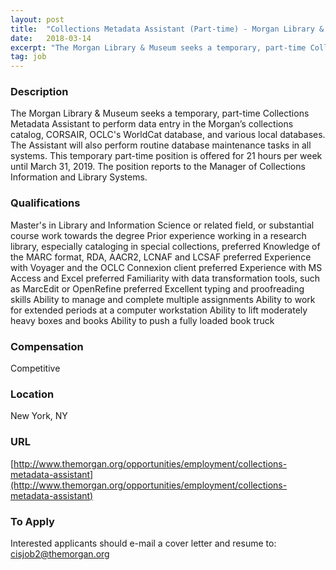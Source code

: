 ```yaml
---
layout: post
title:  "Collections Metadata Assistant (Part-time) - Morgan Library & Museum, New York, NY"
date:   2018-03-14
excerpt: "The Morgan Library & Museum seeks a temporary, part-time Collections Metadata Assistant to perform data entry in the Morgan’s collections catalog, CORSAIR, OCLC's WorldCat database, and various local databases. The Assistant will also perform routine database maintenance tasks in all systems. This temporary part-time position is offered for 21 hours..."
tag: job
---
```


### Description   

The Morgan Library & Museum seeks a temporary, part-time Collections Metadata Assistant to perform data entry in the Morgan’s collections catalog, CORSAIR, OCLC's WorldCat database, and various local databases. The Assistant will also perform routine database maintenance tasks in all systems. This temporary part-time position is offered for 21 hours per week until March 31, 2019. The position reports to the Manager of Collections Information and Library Systems.




### Qualifications   

Master's in Library and Information Science or related field, or substantial course work towards the degree
Prior experience working in a research library, especially cataloging in special collections, preferred
Knowledge of the MARC format, RDA, AACR2, LCNAF and LCSAF preferred
Experience with Voyager and the OCLC Connexion client preferred
Experience with MS Access and Excel preferred
Familiarity with data transformation tools, such as MarcEdit or OpenRefine preferred
Excellent typing and proofreading skills
Ability to manage and complete multiple assignments
Ability to work for extended periods at a computer workstation
Ability to lift moderately heavy boxes and books
Ability to push a fully loaded book truck


### Compensation   

Competitive


### Location   

New York, NY


### URL   

[http://www.themorgan.org/opportunities/employment/collections-metadata-assistant](http://www.themorgan.org/opportunities/employment/collections-metadata-assistant)

### To Apply   

Interested applicants should e-mail a cover letter and resume to:
cisjob2@themorgan.org





